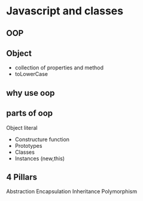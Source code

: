 # Javascript and classes

## OOP

## Object
- collection of properties and method
- toLowerCase


## why use oop

## parts of oop

Object literal

- Constructure function
- Prototypes
- Classes
- Instances (new,this)



## 4 Pillars

Abstraction
Encapsulation
Inheritance
Polymorphism




